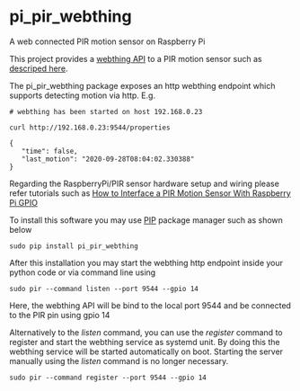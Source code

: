 # pi_pir_webthing
A web connected PIR motion sensor on Raspberry Pi

This project provides a [webthing API](https://iot.mozilla.org/wot/) to a PIR motion sensor such as [descriped here](https://cdn-learn.adafruit.com/downloads/pdf/pir-passive-infrared-proximity-motion-sensor.pdf).  

The pi_pir_webthing package exposes an http webthing endpoint which supports detecting motion via http. E.g. 
```
# webthing has been started on host 192.168.0.23

curl http://192.168.0.23:9544/properties 

{
   "time": false,
   "last_motion": "2020-09-28T08:04:02.330388"
}
```

Regarding the RaspberryPi/PIR sensor hardware setup and wiring please refer tutorials such as [How to Interface a PIR Motion Sensor With Raspberry Pi GPIO](https://maker.pro/raspberry-pi/tutorial/how-to-interface-a-pir-motion-sensor-with-raspberry-pi-gpio)

To install this software you may use [PIP](https://realpython.com/what-is-pip/) package manager such as shown below
```
sudo pip install pi_pir_webthing
```

After this installation you may start the webthing http endpoint inside your python code or via command line using
```
sudo pir --command listen --port 9544 --gpio 14
```
Here, the webthing API will be bind to the local port 9544 and be connected to the PIR pin using gpio 14

Alternatively to the *listen* command, you can use the *register* command to register and start the webthing service as systemd unit. 
By doing this the webthing service will be started automatically on boot. Starting the server manually using the *listen* command is no longer necessary. 
```
sudo pir --command register --port 9544 --gpio 14
```  
